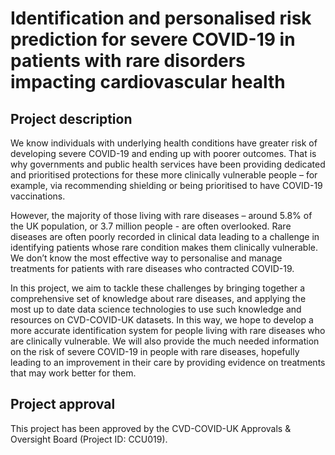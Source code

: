 # Identification and personalised risk prediction for severe COVID-19 in patients with rare disorders impacting cardiovascular health

## Project description

We know individuals with underlying health conditions have greater risk of developing severe COVID-19 and ending up with poorer outcomes. That is why governments and public health services have been providing dedicated and prioritised protections for these more clinically vulnerable people – for example, via recommending shielding or being prioritised to have COVID-19 vaccinations.

However, the majority of those living with rare diseases – around 5.8% of the UK population, or 3.7 million people - are often overlooked. Rare diseases are often poorly recorded in clinical data leading to a challenge in identifying patients whose rare condition makes them clinically vulnerable. We don’t know the most effective way to personalise and manage treatments for patients with rare diseases who contracted COVID-19.

In this project, we aim to tackle these challenges by bringing together a comprehensive set of knowledge about rare diseases, and applying the most up to date data science technologies to use such knowledge and resources on CVD-COVID-UK datasets. In this way, we hope to develop a more accurate identification system for people living with rare diseases who are clinically vulnerable. We will also provide the much needed information on the risk of severe COVID-19 in people with rare diseases, hopefully leading to an improvement in their care by providing evidence on treatments that may work better for them.

## Project approval

This project has been approved by the CVD-COVID-UK Approvals & Oversight Board (Project ID: CCU019).
